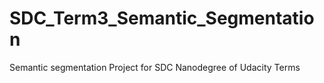 # SDC_Term3_Semantic_Segmentation
Semantic segmentation Project for SDC Nanodegree of Udacity Terms
